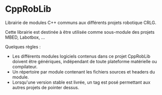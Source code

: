 # CppRobLib
Librairie de modules C++ communs aux différents projets robotique CRLG.

Cette librairie est destinée à être utilisée comme sous-module des projets MBED, Labotbox, ...

Quelques règles : 
   - Les différents modules logiciels contenus dans ce projet CppRobLib doivent être génériques, indépendant de toute plateforme matérielle ou compilateur.
   - Un répertoire par module contenant les fichiers sources et headers du module.
   - Lorsqu'une version stable est livrée, un tag est posé permettant aux autres projets de pointer dessus.
   
   
